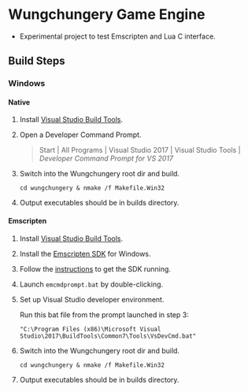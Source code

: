 Wungchungery Game Engine
====================================
* Experimental project to test Emscripten and Lua C interface.

Build Steps
-----------

### Windows

#### Native

1. Install [Visual Studio Build Tools][1].
2. Open a Developer Command Prompt.
    >Start | All Programs | Visual Studio 2017 | Visual Studio Tools | *Developer Command Prompt for VS 2017*

3. Switch into the Wungchungery root dir and build.
   
    `cd wungchungery & nmake /f Makefile.Win32`
4. Output executables should be in builds directory.

#### Emscripten

1. Install [Visual Studio Build Tools][1].
2. Install the [Emscripten SDK][2] for Windows.
3. Follow the [instructions][3] to get the SDK running.
4. Launch `emcmdprompt.bat` by double-clicking.
5. Set up Visual Studio developer environment.

    Run this bat file from the prompt launched in step 3:

    `"C:\Program Files (x86)\Microsoft Visual Studio\2017\BuildTools\Common7\Tools\VsDevCmd.bat"`


6. Switch into the Wungchungery root dir and build.
   
    `cd wungchungery & nmake /f Makefile.Win32`
7. Output executables should be in builds directory.


[1]: https://www.visualstudio.com/downloads/#build-tools-for-visual-studio-2017
[2]: https://kripken.github.io/emscripten-site/docs/getting_started/downloads.html
[3]: https://kripken.github.io/emscripten-site/docs/getting_started/downloads.html#sdk-installation-instructions